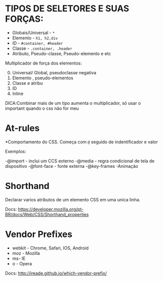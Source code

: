 # TIPOS DE SELETORES E SUAS FORÇAS:

* Globais/Universal - `*` 
* Elemento - `h1, h2,div`
* ID - `#container, #header`
* Classe - `.container, .header`
* Atributo, Pseudo-classe, Pseudo-elemento e etc

Multiplicador de força dos elementos:

0000.  Universal/ Global, pseudoclasse negativa
0001.  Elemento , pseudo-elementos
0010.  Classe e atribu
0100.  ID 
1000.  Inline 

DICA:Combinar mais de um tipo aumenta o multiplicador, só usar o important quando o css não for meu

# At-rules

*Comportamento do CSS. Começa com `@` seguido de indentificador e valor 

Exemplos:

-@import - inclui um CCS externo
-@media - regra condicional de tela de dispositivo
-@font-face - fonte externa
-@key-frames -Animação 

# Shorthand

Declarar varios atributos de um elemento CSS em uma unica linha. 

Docs: https://developer.mozilla.org/pt-BR/docs/Web/CSS/Shorthand_properties

# Vendor Prefixes
* webkit - Chrome, Safari, IOS, Android 
* moz - Mozilla
* ms- IE
* o - Opera

Docs: http://ireade.github.io/which-vendor-prefix/